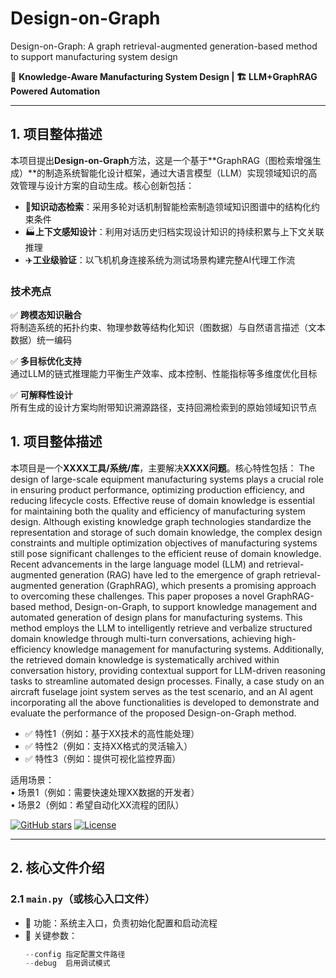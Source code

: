 # Design-on-Graph
Design-on-Graph: A graph retrieval-augmented generation-based method to support manufacturing system design

🔗 ​**Knowledge-Aware Manufacturing System Design | 🏗️ LLM+GraphRAG Powered Automation**​

---

## 1. 项目整体描述

本项目提出**Design-on-Graph**方法，这是一个基于**GraphRAG（图检索增强生成）​**的制造系统智能化设计框架，通过大语言模型（LLM）实现领域知识的高效管理与设计方案的自动生成。核心创新包括：

- 🧠 ​**知识动态检索**​：采用多轮对话机制智能检索制造领域知识图谱中的结构化约束条件
- 🏭 ​**上下文感知设计**​：利用对话历史归档实现设计知识的持续积累与上下文关联推理
- ✈️ ​**工业级验证**​：以飞机机身连接系统为测试场景构建完整AI代理工作流

### 技术亮点
✅ ​**跨模态知识融合**​  
将制造系统的拓扑约束、物理参数等结构化知识（图数据）与自然语言描述（文本数据）统一编码  

✅ ​**多目标优化支持**​  
通过LLM的链式推理能力平衡生产效率、成本控制、性能指标等多维度优化目标  

✅ ​**可解释性设计**​  
所有生成的设计方案均附带知识溯源路径，支持回溯检索到的原始领域知识节点  
## 1. 项目整体描述

本项目是一个**XXXX工具/系统/库**，主要解决**XXXX问题**。核心特性包括：
The design of large-scale equipment manufacturing systems plays a crucial role in ensuring product performance, optimizing production efficiency, and reducing lifecycle costs. Effective reuse of domain knowledge is essential for maintaining both the quality and efficiency of manufacturing system design. Although existing knowledge graph technologies standardize the representation and storage of such domain knowledge, the complex design constraints and multiple optimization objectives of manufacturing systems still pose significant challenges to the efficient reuse of domain knowledge. Recent advancements in the large language model (LLM) and retrieval-augmented generation (RAG) have led to the emergence of graph retrieval-augmented generation (GraphRAG), which presents a promising approach to overcoming these challenges. This paper proposes a novel GraphRAG-based method, Design-on-Graph, to support knowledge management and automated generation of design plans for manufacturing systems. This method employs the LLM to intelligently retrieve and verbalize structured domain knowledge through multi-turn conversations, achieving high-efficiency knowledge management for manufacturing systems. Additionally, the retrieved domain knowledge is systematically archived within conversation history, providing contextual support for LLM-driven reasoning tasks to streamline automated design processes. Finally, a case study on an aircraft fuselage joint system serves as the test scenario, and an AI agent incorporating all the above functionalities is developed to demonstrate and evaluate the performance of the proposed Design-on-Graph method.


- ✅ 特性1（例如：基于XX技术的高性能处理）
- ✅ 特性2（例如：支持XX格式的灵活输入）
- ✅ 特性3（例如：提供可视化监控界面）

适用场景：  
• 场景1（例如：需要快速处理XX数据的开发者）  
• 场景2（例如：希望自动化XX流程的团队）

[![GitHub stars](https://img.shields.io/github/stars/用户名/仓库名?style=social)](https://github.com/用户名/仓库名)
[![License](https://img.shields.io/badge/license-MIT-blue.svg)](LICENSE)

---

## 2. 核心文件介绍

### 2.1 `main.py`（或核心入口文件）
- 📌 功能：系统主入口，负责初始化配置和启动流程
- 🔧 关键参数：
  ```python
  --config 指定配置文件路径
  --debug  启用调试模式
